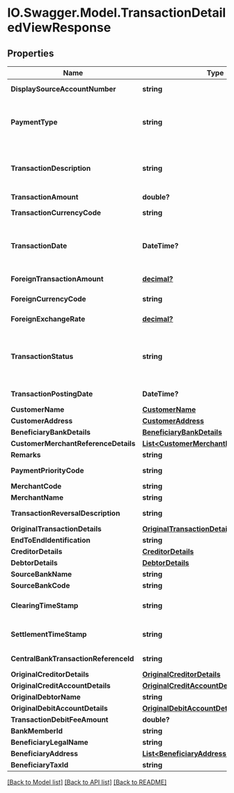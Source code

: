 # IO.Swagger.Model.TransactionDetailedViewResponse
## Properties

Name | Type | Description | Notes
------------ | ------------- | ------------- | -------------
**DisplaySourceAccountNumber** | **string** | A masked account number that can be displayed to the customer | [optional] 
**PaymentType** | **string** | The payment type.This is a reference data field. Please use /v1/utilities/referenceData/{paymentType} resource to get valid value of this field with description. | 
**TransactionDescription** | **string** | Transaction description from the merchant, POS or bank. If there are foreign currency transactions on checking /saving account(s) then description includes exchange rate, city and country. | [optional] 
**TransactionAmount** | **double?** | Transaction amount in account currency. | 
**TransactionCurrencyCode** | **string** | The currency code for the transaction amount in ISO 4217 format. | 
**TransactionDate** | **DateTime?** | Transaction date in YYYY-MM-DD format value conforming to ISO 8601. This needs to be formatted in front-end for country/locale specific display purposes. This is the field used for default sorting, | 
**ForeignTransactionAmount** | [**decimal?**](BigDecimal.md) | The transaction amount in the foreign account current | [optional] 
**ForeignCurrencyCode** | **string** | The currency code for the foreign transaction amount in ISO 4217 format. | [optional] 
**ForeignExchangeRate** | [**decimal?**](BigDecimal.md) | The exchange rate at the time the foreign transaction was done | [optional] 
**TransactionStatus** | **string** | The status of the transaction.  Applicable for credit cards only.. This is a reference data field. Please use /v1/utilities/referenceData/{transactionStatus} resource to get possible values of this field with descriptions. | [optional] 
**TransactionPostingDate** | **DateTime?** | Transaction posting date in YYYY-MM-DD format value conforming to ISO 8601. | [optional] 
**CustomerName** | [**CustomerName**](CustomerName.md) |  | [optional] 
**CustomerAddress** | [**CustomerAddress**](CustomerAddress.md) |  | [optional] 
**BeneficiaryBankDetails** | [**BeneficiaryBankDetails**](BeneficiaryBankDetails.md) |  | [optional] 
**CustomerMerchantReferenceDetails** | [**List&lt;CustomerMerchantReferenceDetails&gt;**](CustomerMerchantReferenceDetails.md) |  | [optional] 
**Remarks** | **string** | Payment notes. Free text from screen | [optional] 
**PaymentPriorityCode** | **string** | This code is used to indicate the priority payments | [optional] 
**MerchantCode** | **string** | The code to identify merchant | [optional] 
**MerchantName** | **string** | The name of the merchant | [optional] 
**TransactionReversalDescription** | **string** | Transaction reversal description as provided by the returnee | [optional] 
**OriginalTransactionDetails** | [**OriginalTransactionDetails**](OriginalTransactionDetails.md) |  | [optional] 
**EndToEndIdentification** | **string** | End to End Identification status | [optional] 
**CreditorDetails** | [**CreditorDetails**](CreditorDetails.md) |  | [optional] 
**DebtorDetails** | [**DebtorDetails**](DebtorDetails.md) |  | [optional] 
**SourceBankName** | **string** | Name of the bank. | [optional] 
**SourceBankCode** | **string** | The bank code of the payer account | [optional] 
**ClearingTimeStamp** | **string** | Clearing Date time as reported by the central bank in ISO 8601 date format YYYY-MM-DDTHH:MM:SS | [optional] 
**SettlementTimeStamp** | **string** | Settlement Date time as reported by the central bank in ISO 8601 date format YYYY-MM-DDTHH:MM:SS | [optional] 
**CentralBankTransactionReferenceId** | **string** | Transaction ID identifying the transaction across banks | [optional] 
**OriginalCreditorDetails** | [**OriginalCreditorDetails**](OriginalCreditorDetails.md) |  | [optional] 
**OriginalCreditAccountDetails** | [**OriginalCreditAccountDetails**](OriginalCreditAccountDetails.md) |  | [optional] 
**OriginalDebtorName** | **string** | Original Debtor Name | [optional] 
**OriginalDebitAccountDetails** | [**OriginalDebitAccountDetails**](OriginalDebitAccountDetails.md) |  | [optional] 
**TransactionDebitFeeAmount** | **double?** | Fees charged for the debit. | [optional] 
**BankMemberId** | **string** | Bank Member ID | [optional] 
**BeneficiaryLegalName** | **string** | Legal Name of the Beneficiary | [optional] 
**BeneficiaryAddress** | [**List&lt;BeneficiaryAddress&gt;**](BeneficiaryAddress.md) |  | [optional] 
**BeneficiaryTaxId** | **string** | Beneficiary Tax ID | [optional] 

[[Back to Model list]](../README.md#documentation-for-models) [[Back to API list]](../README.md#documentation-for-api-endpoints) [[Back to README]](../README.md)

